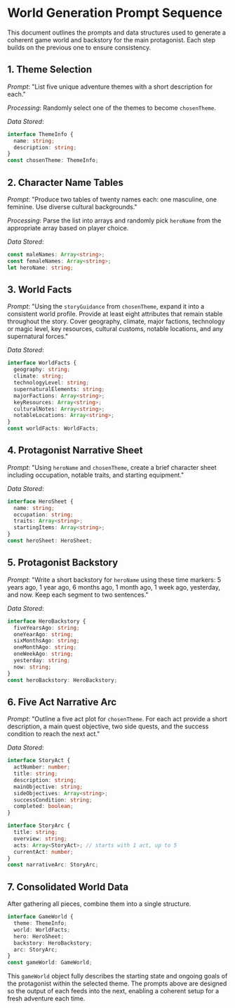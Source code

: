 # World Generation Prompt Sequence

This document outlines the prompts and data structures used to generate a coherent game world and backstory for the main protagonist. Each step builds on the previous one to ensure consistency.

## 1. Theme Selection

*Prompt*: "List five unique adventure themes with a short description for each."

*Processing*: Randomly select one of the themes to become `chosenTheme`.

*Data Stored*:
```ts
interface ThemeInfo {
  name: string;
  description: string;
}
const chosenTheme: ThemeInfo;
```

## 2. Character Name Tables

*Prompt*: "Produce two tables of twenty names each: one masculine, one feminine. Use diverse cultural backgrounds."

*Processing*: Parse the list into arrays and randomly pick `heroName` from the appropriate array based on player choice.

*Data Stored*:
```ts
const maleNames: Array<string>;
const femaleNames: Array<string>;
let heroName: string;
```

## 3. World Facts

*Prompt*: "Using the `storyGuidance` from `chosenTheme`, expand it into a consistent world profile. Provide at least eight attributes that remain stable throughout the story. Cover geography, climate, major factions, technology or magic level, key resources, cultural customs, notable locations, and any supernatural forces."

*Data Stored*:
```ts
interface WorldFacts {
  geography: string;
  climate: string;
  technologyLevel: string;
  supernaturalElements: string;
  majorFactions: Array<string>;
  keyResources: Array<string>;
  culturalNotes: Array<string>;
  notableLocations: Array<string>;
}
const worldFacts: WorldFacts;
```

## 4. Protagonist Narrative Sheet

*Prompt*: "Using `heroName` and `chosenTheme`, create a brief character sheet including occupation, notable traits, and starting equipment."

*Data Stored*:
```ts
interface HeroSheet {
  name: string;
  occupation: string;
  traits: Array<string>;
  startingItems: Array<string>;
}
const heroSheet: HeroSheet;
```

## 5. Protagonist Backstory

*Prompt*: "Write a short backstory for `heroName` using these time markers: 5 years ago, 1 year ago, 6 months ago, 1 month ago, 1 week ago, yesterday, and now. Keep each segment to two sentences."

*Data Stored*:
```ts
interface HeroBackstory {
  fiveYearsAgo: string;
  oneYearAgo: string;
  sixMonthsAgo: string;
  oneMonthAgo: string;
  oneWeekAgo: string;
  yesterday: string;
  now: string;
}
const heroBackstory: HeroBackstory;
```

## 6. Five Act Narrative Arc

*Prompt*: "Outline a five act plot for `chosenTheme`. For each act provide a short description, a main quest objective, two side quests, and the success condition to reach the next act."

*Data Stored*:
```ts
interface StoryAct {
  actNumber: number;
  title: string;
  description: string;
  mainObjective: string;
  sideObjectives: Array<string>;
  successCondition: string;
  completed: boolean;
}

interface StoryArc {
  title: string;
  overview: string;
  acts: Array<StoryAct>; // starts with 1 act, up to 5
  currentAct: number;
}
const narrativeArc: StoryArc;
```

## 7. Consolidated World Data

After gathering all pieces, combine them into a single structure.

```ts
interface GameWorld {
  theme: ThemeInfo;
  world: WorldFacts;
  hero: HeroSheet;
  backstory: HeroBackstory;
  arc: StoryArc;
}
const gameWorld: GameWorld;
```

This `gameWorld` object fully describes the starting state and ongoing goals of the protagonist within the selected theme. The prompts above are designed so the output of each feeds into the next, enabling a coherent setup for a fresh adventure each time.
